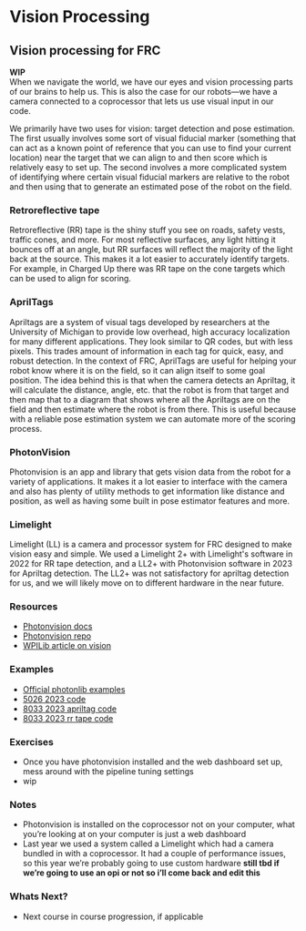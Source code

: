 # Vision Processing

## Vision processing for FRC

**WIP**  
When we navigate the world, we have our eyes and vision processing parts of our brains to help us.
This is also the case for our robots—we have a camera connected to a coprocessor that lets us use visual input in our code.

We primarily have two uses for vision: target detection and pose estimation.
The first usually involves some sort of visual fiducial marker (something that can act as a known point of reference that you can use to find your current location) near the target that we can align to and then score which is relatively easy to set up.
The second involves a more complicated system of identifying where certain visual fiducial markers are relative to the robot and then using that to generate an estimated pose of the robot on the field.

### Retroreflective tape

Retroreflective (RR) tape is the shiny stuff you see on roads, safety vests, traffic cones, and more.
For most reflective surfaces, any light hitting it bounces off at an angle, but RR surfaces will reflect the majority of the light back at the source.
This makes it a lot easier to accurately identify targets.
For example, in Charged Up there was RR tape on the cone targets which can be used to align for scoring.

### AprilTags

Apriltags are a system of visual tags developed by researchers at the University of Michigan to provide low overhead, high accuracy localization for many different applications.
They look similar to QR codes, but with less pixels.
This trades amount of information in each tag for quick, easy, and robust detection.
In the context of FRC, AprilTags are useful for helping your robot know where it is on the field, so it can align itself to some goal position.
The idea behind this is that when the camera detects an Apriltag, it will calculate the distance, angle, etc. that the robot is from that target and then map that to a diagram that shows where all the Apriltags are on the field and then estimate where the robot is from there.
This is useful because with a reliable pose estimation system we can automate more of the scoring process.

### PhotonVision

Photonvision is an app and library that gets vision data from the robot for a variety of applications.
It makes it a lot easier to interface with the camera and also has plenty of utility methods to get information like distance and position, as well as having some built in pose estimator features and more.

### Limelight

Limelight (LL) is a camera and processor system for FRC designed to make vision easy and simple.
We used a Limelight 2+ with Limelight's software in 2022 for RR tape detection, and a LL2+ with Photonvision software in 2023 for Apriltag detection.
The LL2+ was not satisfactory for apriltag detection for us, and we will likely move on to different hardware in the near future.

### Resources

- [Photonvision docs](https://docs.photonvision.org/en/latest/index.html)
- [Photonvision repo](https://github.com/PhotonVision/photonvision)
- [WPILib article on vision](https://docs.wpilib.org/en/stable/docs/software/vision-processing/index.html)

### Examples

- [Official photonlib examples](https://github.com/PhotonVision/photonvision/tree/master/photonlib-java-examples)
- [5026 2023 code](https://github.com/Iron-Panthers/FRC-2023/blob/037d52ac93f4e46a2518491acd2e195d429d6dbd/src/main/java/frc/robot/subsystems/VisionSubsystem.java)
- [8033 2023 apriltag code](https://github.com/HighlanderRobotics/Charged-Up/blob/main/src/main/java/frc/robot/subsystems/ApriltagVisionSubsystem.java)
- [8033 2023 rr tape code](https://github.com/HighlanderRobotics/Charged-Up/blob/main/src/main/java/frc/robot/subsystems/TapeVisionSubsystem.java)

### Exercises

- Once you have photonvision installed and the web dashboard set up, mess around with the pipeline tuning settings
- wip

### Notes

- Photonvision is installed on the coprocessor not on your computer, what you’re looking at on your computer is just a web dashboard
- Last year we used a system called a Limelight which had a camera bundled in with a coprocessor. It had a couple of performance issues, so this year we’re probably going to use custom hardware **still tbd if we’re going to use an opi or not so i’ll come back and edit this**

### Whats Next?

- Next course in course progression, if applicable
